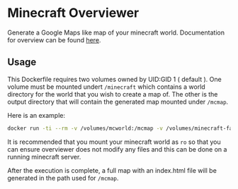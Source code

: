 # Minecraft Overviewer

Generate a Google Maps like map of your minecraft world.  Documentation for overview can be
found [here](http://overviewer.org/).


## Usage

This Dockerfile requires two volumes owned by UID:GID 1 ( default ).  One volume must be mounted 
undert `/minecraft` which contains a world directory for the world that you wish to create a
map of.  The other is the output directory that will contain the generated map mounted under
`/mcmap`.

Here is an example:

```bash
docker run -ti --rm -v /volumes/mcworld:/mcmap -v /volumes/minecraft-family:/minecraft:ro overviewer
```

It is recommended that you mount your minecraft world as `ro` so that you can ensure overviewer does
not modify any files and this can be done on a running minecraft server.


After the execution is complete, a full map with an index.html file will be generated in the path used
for `/mcmap`.
